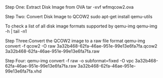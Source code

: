 

Step One: Extract Disk Image from OVA
tar -xvf wfmqcow2.ova


Step Two: Convert Disk Image to QCOW2
sudo apt-get install qemu-utils

To check a list of all disk image formats supported by qemu-img
qemu-img -h | tail -n1


Step Three:Convert the QCOW2 image to a raw file format
qemu-img convert -f qcow2 -O raw 3a32b468-62fa-46ae-951e-99e13e6fa7fa.qcow2 3a32b468-62fa-46ae-951e-99e13e6fa7fa.raw


Step Four: 
qemu-img convert -f raw -o subformat=fixed -O vpc 3a32b468-62fa-46ae-951e-99e13e6fa7fa.raw 3a32b468-62fa-46ae-951e-99e13e6fa7fa.vhd
